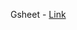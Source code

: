 Gsheet - [Link](https://docs.google.com/spreadsheets/d/1aMVKx7jkh0xRaxEn6HbkKWPlP8Cyen6zviXhs1dfMkA/edit?gid=1462224655#gid=1462224655)
